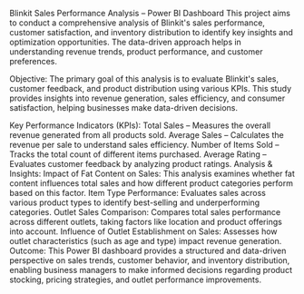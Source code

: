 Blinkit Sales Performance Analysis – Power BI Dashboard
This project aims to conduct a comprehensive analysis of Blinkit's sales performance, customer satisfaction, and inventory distribution to identify key insights and optimization opportunities. The data-driven approach helps in understanding revenue trends, product performance, and customer preferences.

Objective:
The primary goal of this analysis is to evaluate Blinkit's sales, customer feedback, and product distribution using various KPIs. This study provides insights into revenue generation, sales efficiency, and consumer satisfaction, helping businesses make data-driven decisions.

Key Performance Indicators (KPIs):
Total Sales – Measures the overall revenue generated from all products sold.
Average Sales – Calculates the revenue per sale to understand sales efficiency.
Number of Items Sold – Tracks the total count of different items purchased.
Average Rating – Evaluates customer feedback by analyzing product ratings.
Analysis & Insights:
Impact of Fat Content on Sales: This analysis examines whether fat content influences total sales and how different product categories perform based on this factor.
Item Type Performance: Evaluates sales across various product types to identify best-selling and underperforming categories.
Outlet Sales Comparison: Compares total sales performance across different outlets, taking factors like location and product offerings into account.
Influence of Outlet Establishment on Sales: Assesses how outlet characteristics (such as age and type) impact revenue generation.
Outcome:
This Power BI dashboard provides a structured and data-driven perspective on sales trends, customer behavior, and inventory distribution, enabling business managers to make informed decisions regarding product stocking, pricing strategies, and outlet performance improvements.
